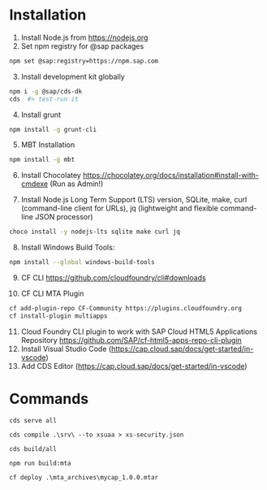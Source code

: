  # Installation
 
 1. Install Node.js from https://nodejs.org
 2. Set npm registry for @sap packages
```bash 
npm set @sap:registry=https://npm.sap.com
```
3. Install development kit globally 
```bash
npm i -g @sap/cds-dk
cds  #> test-run it 

```
 4. Install grunt
 ```bash
 npm install -g grunt-cli
 ```
 
 5. MBT Installation
  ```bash
 npm install -g mbt
  ```
  
 6. Install Chocolatey https://chocolatey.org/docs/installation#install-with-cmdexe (Run as Admin!)
 
 7. Install Node.js Long Term Support (LTS) version, SQLite, make, curl (command-line client for URLs), jq (lightweight and flexible command-line JSON processor)
 ```bash
choco install -y nodejs-lts sqlite make curl jq
```
 8. Install Windows Build Tools: 	
 ```bash	
 npm install --global windows-build-tools	
 ```
 9. CF CLI https://github.com/cloudfoundry/cli#downloads
 
 10. CF CLI MTA Plugin 
 ```bash
 cf add-plugin-repo CF-Community https://plugins.cloudfoundry.org
 cf install-plugin multiapps
 ```
 
 11. Cloud Foundry CLI plugin to work with SAP Cloud HTML5 Applications Repository https://github.com/SAP/cf-html5-apps-repo-cli-plugin
 12. Install Visual Studio Code (https://cap.cloud.sap/docs/get-started/in-vscode)
 13. Add CDS Editor (https://cap.cloud.sap/docs/get-started/in-vscode)
 
 # Commands
 
`cds serve all`

`cds compile .\srv\ --to xsuaa > xs-security.json`

`cds build/all`

`npm run build:mta`

`cf deploy .\mta_archives\mycap_1.0.0.mtar`

